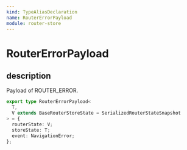```yaml
---
kind: TypeAliasDeclaration
name: RouterErrorPayload
module: router-store
---
```


# RouterErrorPayload

## description

Payload of ROUTER_ERROR.

```ts
export type RouterErrorPayload<
  T,
  V extends BaseRouterStoreState = SerializedRouterStateSnapshot
> = {
  routerState: V;
  storeState: T;
  event: NavigationError;
};
```
